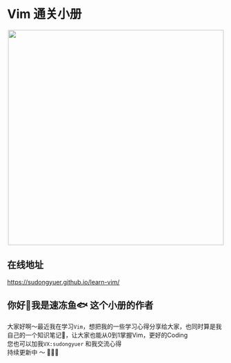 # Vim 通关小册
<p align="center">
<img src="https://tva1.sinaimg.cn/large/e6c9d24egy1h2u8iczlppj20ly0v6die.jpg" height="500">
</p>

## 在线地址
https://sudongyuer.github.io/learn-vim/


## 你好👋我是速冻鱼🐟 这个小册的作者

大家好啊～最近我在学习`Vim`，想把我的一些学习心得分享给大家，也同时算是我自己的一个知识笔记📒，让大家也能从0到1掌握Vim，更好的Coding
<br>
您也可以加我`VX:sudongyuer` 和我交流心得
<br>
持续更新中 ～ 🚀🚀🚀

